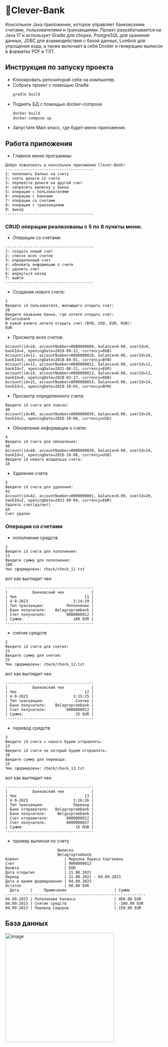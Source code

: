 # :bank:Clever-Bank
Консольное Java приложение, которое управляет банковскими счетами, пользователями и транзакциями. Проект разрабатывается на Java 17 и использует Gradle для сборки, PostgreSQL для хранения данных, JDBC для взаимодействия с базой данных, Lombok для упрощения кода, а также включает в себя Docker и генерацию выписок в форматах PDF и TXT.

## Инструкция по запуску проекта
* Клонировать репозиторий себе на компьютер.
* Собрать проект с помощью Gradle
  ```bash
  gradle build
  ```
* Поднять БД с помощью docker-compose
  ```bash
  docker build
  docker-compose up
  ```
* Запустите Main класс, где будет меню приложения.

## Работа приложения

- Главное меню программы:
```
Добро пожаловать в консольное приложение Clever-Bank!
---------------------------------------
1: пополнить баланс на счету
2: снять деньги со счета
3: перевести деньги на другой счет
4: запросить выписку у банка
5: операции с пользователями
6: операции с банками
7: операции со счетами
8: операции с транзакциями
9: выход
---------------------------------------
```
### CRUD операции реализованы с 5 по 8 пункты меню.
- Операции со счетами

```
---------------------------------------
1: создать новый счет
2: список всех счетов
3: определенный счет
4: обновить информацию о счете
5: удалить счет
6: вернуться назад
7: выйти
---------------------------------------
```

- Создание нового счета:
```
1
Введите id пользователя, желающего открыть счет:
20
Введите название банка, где хотите открыть счет:
Belarusbank
В какой валюте хотите открыть счет (BYN, USD, EUR, RUB):
EUR
```
- Просмотр всех счетов:
```
Account(id=10, accountNumber=0000000009, balance=0.00, userId=9, bankId=4, openingDate=2019-09-12, currency=RUB)
Account(id=11, accountNumber=0000000010, balance=0.00, userId=10, bankId=5, openingDate=2018-04-01, currency=BYN)
Account(id=13, accountNumber=0000000012, balance=0.00, userId=12, bankId=7, openingDate=2021-08-21, currency=EUR)
Account(id=14, accountNumber=0000000013, balance=0.00, userId=13, bankId=8, openingDate=2020-03-17, currency=RUB)
Account(id=15, accountNumber=0000000014, balance=0.00, userId=14, bankId=1, openingDate=2019-10-05, currency=BYN)
```
- Просмотр определенного счета:
```
Введите id счета для поиска:
40
Account(id=40, accountNumber=0000000039, balance=0.00, userId=19, bankId=2, openingDate=2016-10-06, currency=USD)
```
- Обновление информации о счете:
```
4
Введите id счета для обновления:
40
Account(id=40, accountNumber=0000000039, balance=0.00, userId=19, bankId=2, openingDate=2016-10-06, currency=USD)
Введите id нового владельца счета:
18
```

- Удаление счета:
```
5
Введите id счета для удаления:
42
Account(id=42, accountNumber=0000000001, balance=0.00, userId=20, bankId=2, openingDate=2023-09-04, currency=EUR)
Удалять счет(да/нет)
да
Счет удален
```

### Операции со счетами
- пополнение средств
```
1
Введите id счета для пополнения:
13
Введите сумму для пополнения:
100
Чек сформирован: check/check_11.txt
```
вот как выглядит чек:
```
---------------------------------------
|           Банковский чек            |
| Чек                              11 |
| 4-9-2023                    3:14:29 |
| Тип транзакции:          Пополнение |
| Банк получателя:    Belagroprombank |
| Счет получателя:         0000000012 |
| Сумма:                      100 EUR |
---------------------------------------
```

- снятие средств
```
2
Введите id счета для снятия:
13
Введите сумму для снятия:
25
Чек сформирован: check/check_12.txt
```
вот как выглядит чек:
```
---------------------------------------
|           Банковский чек            |
| Чек                              12 |
| 4-9-2023                    3:15:25 |
| Тип транзакции:              Снятие |
| Банк получателя:    Belagroprombank |
| Счет получателя:         0000000012 |
| Сумма:                       25 EUR |
---------------------------------------
```

- перевод средств
```
3
Введите id счета с какого будем отправлять:
13
Введите id счета на который будем отправлять:
38
Введите сумму для перевода:
15
Чек сформирован: check/check_13.txt
```
вот как выглядит чек:
```
---------------------------------------
|           Банковский чек            |
| Чек                              13 |
| 4-9-2023                    3:16:26 |
| Тип транзакции:             Перевод |
| Банк отправителя:   Belagroprombank |
| Банк получателя:     Belgazprombank |
| Счет отправителя:        0000000012 |
| Счет получателя:         0000000037 |
| Сумма:                       15 RUB |
---------------------------------------
```

- пример выписки по счету
```
                       Выписка
                       Belagroprombank
Клиент                    | Морозов Лариса Сергеевна
Счет                      | 0000000013
Валюта                    | EUR
Дата открытия             | 21.08.2021
Период                    | 21.08.2021 - 04.09.2023
Дата и время формирования | 04.09.2023
Остаток                   | 60.00 EUR
  Дата     |     Примечание                     | Сумма
--------------------------------------------------------------
04.09.2023 | Пополнение баланса                 | 400.00 EUR
04.09.2023 | Снятие средств                     | -100.00 EUR
04.09.2023 | Перевод Сидоров                    |-150.00 EUR
```

## База данных
<img width="343" alt="image" src="https://github.com/LyeshaKorotkevich/Clever-Bank/assets/100153546/7d73826d-b50f-493c-a11c-568c408da496">
